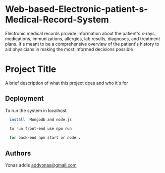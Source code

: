 # Web-based-Electronic-patient-s-Medical-Record-System
Electronic medical records provide information about the patient's x-rays, medications, immunizations, allergies, lab results, diagnoses, and treatment plans. It's meant to be a comprehensive overview of the patient's history to aid physicians in making the most informed decisions possible

# Project Title

A brief description of what this project does and who it's for


## Deployment

To run the system in localhost

```bash
  install  Mongodb and node.js

  to run front-end use npm run
  
  for back-end npm start or node .

```


## Authors

Yonas addis
addyonas@gmail.com

